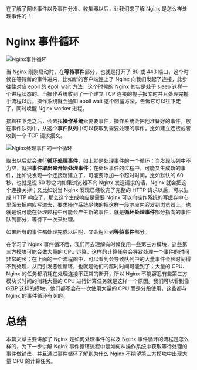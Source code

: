 在了解了网络事件以及事件分发、收集器以后，让我们来了解 Nginx 是怎么样处理事件的！

# Nginx 事件循环

![Nginx事件循环](https://img-blog.csdnimg.cn/2020010423045058.png)

当 Nginx 刚刚启动时，在**等待事件**部分，也就是打开了 80 或 443 端口，这个时候在等待新的事件进来，比如新的客户端连上了 Nginx 向我们发起了连接，此步往往对应 epoll 的 epoll wait 方法，这个时候的 Nginx 其实是处于 sleep 这样一个进程状态的。当操作系统收到了一个建立 TCP 连接的握手报文时并且处理完握手流程以后，操作系统就会通知 epoll wait 这个阻塞方法，告诉它可以往下走了，同时唤醒 Nginx worker 进程。

接着往下走之后，会去找**操作系统**索要要事件，操作系统会把他准备好的事件，放在事件队列中，从这个**事件队列**中可以获取到需要处理的事件。比如建立连接或者收到一个 TCP 请求报文。

![Nginx处理事件的一个循环](https://img-blog.csdnimg.cn/202001042315503.png)

取出以后就会进行**循环处理事件**，如上就是处理事件的一个循环：当发现队列中不为空，就把**事件取出来开始处理事件**；在处理事件的过程中，可能又生成新的事件，比如说发现一个连接新建立了，可能要添加一个超时时间，比如默认的 60 秒，也就是说 60 秒之内如果浏览器不向 Nginx 发送请求的话，Nginx 就会把这个连接关掉；又比如说当 Nginx 发现已经收完了完整的 HTTP 请求以后，可以生成 HTTP 响应了，那么这个生成响应是需要 Nginx 可以向操作系统的写缓存中心里面去把响应写进去，要求操作系统尽快的把这样一段响应内容发到浏览器上，也就是说可能在处理过程中可能会产生新的事件，就是**循环处理事件**部分指向的事件队列部分，等待下一次来处理。

如果所有的事件都处理完成以后呢，又会返回到**等待事件**部分。

在学习了 Nginx 事件循环后，我们再去理解有时候使用一些第三方模块，这些第三方模块可能会做大量的 CPU 运算，这样的计算任务会导致处理一个事件的时间非常的长；在上面的一个流程图中，可以看到会导致队列中的大量事件会长时间得不到处理，从而引发恶性循环，也就是他们的超时时间可能到了；大量的 CPU、Nginx 的任务都消耗在处理连接不正常的断开，所以 Nginx 不能容忍有些第三方模块长时间的消耗大量的 CPU 进行计算任务就是这样一个原因。我们可以看到像 GZIP 这样的模块，他们都不会在一次使用大量的 CPU 而是分段使用，这些都与 Nginx 的事件循环有关的。

# 总结
本篇文章主要讲解了 Nginx 是如何处理事件的以及 Nginx 事件循环的流程是怎么样的，为下一步讲解 Nginx 事件循环流程中是如何从操作系统中获取等待处理的事件做铺垫，并且通过事件循环了解到为什么 Nginx 不期望第三方模块中出现大量 CPU 的计算任务。